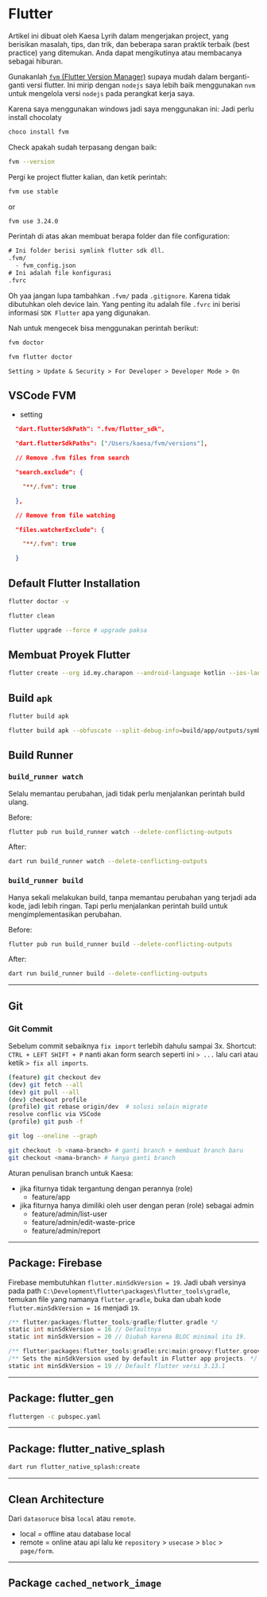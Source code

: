 # Flutter

Artikel ini dibuat oleh Kaesa Lyrih dalam mengerjakan project, yang berisikan masalah, tips, dan trik, dan beberapa saran praktik terbaik (best practice) yang ditemukan. Anda dapat mengikutinya atau membacanya sebagai hiburan.

Gunakanlah [`fvm` (Flutter Version Manager)](https://fvm.app/documentation/getting-started/installation) supaya mudah dalam berganti-ganti versi flutter. Ini mirip dengan `nodejs` saya lebih baik menggunakan `nvm` untuk mengelola versi `nodejs` pada perangkat kerja saya.

Karena saya menggunakan windows jadi saya menggunakan ini:
Jadi perlu install chocolaty
```powershell
choco install fvm
```

Check apakah sudah terpasang dengan baik:
```bash
fvm --version
```

Pergi ke project flutter kalian, dan ketik perintah:
```bash
fvm use stable
```
or
```bash
fvm use 3.24.0
```

Perintah di atas akan membuat berapa folder dan file configuration:
```txt
# Ini folder berisi symlink flutter sdk dll.
.fvm/
  - fvm_config.json
# Ini adalah file konfigurasi
.fvrc
```

Oh yaa jangan lupa tambahkan `.fvm/` pada `.gitignore`. Karena tidak dibutuhkan oleh device lain. Yang penting itu adalah file `.fvrc` ini berisi informasi `SDK Flutter` apa yang digunakan.

Nah untuk mengecek bisa menggunakan perintah berikut:
```bash
fvm doctor
```

```bash
fvm flutter doctor
```

`Setting > Update & Security > For Developer > Developer Mode > On`

## VSCode FVM

- setting
```json
  "dart.flutterSdkPath": ".fvm/flutter_sdk",

  "dart.flutterSdkPaths": ["/Users/kaesa/fvm/versions"],

  // Remove .fvm files from search

  "search.exclude": {

    "**/.fvm": true

  },

  // Remove from file watching

  "files.watcherExclude": {

    "**/.fvm": true

  }
```

## Default Flutter Installation

```bash
flutter doctor -v
```

```bash
flutter clean
```

```bash
flutter upgrade --force # upgrade paksa
```
## Membuat Proyek Flutter

```bash
flutter create --org id.my.charapon --android-language kotlin --ios-language swift --platforms=web,android,ios kaesa_app
```
## Build `apk`

```bash
flutter build apk
```

```bash
flutter build apk --obfuscate --split-debug-info=build/app/outputs/symbols
```

## Build Runner

### `build_runner watch`

Selalu memantau perubahan, jadi tidak perlu menjalankan perintah build ulang.

Before:

```bash
flutter pub run build_runner watch --delete-conflicting-outputs
```

After:

```bash
dart run build_runner watch --delete-conflicting-outputs
```

### `build_runner build`

Hanya sekali melakukan build, tanpa memantau perubahan yang terjadi ada kode, jadi lebih ringan. Tapi perlu menjalankan perintah build untuk mengimplementasikan perubahan.

Before:

```bash
flutter pub run build_runner build --delete-conflicting-outputs
```

After:

```bash
dart run build_runner build --delete-conflicting-outputs
```

---

## Git

### Git Commit

Sebelum commit sebaiknya `fix import` terlebih dahulu sampai 3x. Shortcut: `CTRL + LEFT SHIFT + P` nanti akan form search seperti ini `> ...` lalu cari atau ketik `> fix all imports`.

```bash
(feature) git checkout dev
(dev) git fetch --all
(dev) git pull --all
(dev) checkout profile
(profile) git rebase origin/dev  # solusi selain migrate
resolve conflic via VSCode
(profile) git push -f
```

```bash
git log --oneline --graph
```

```bash
git checkout -b <nama-branch> # ganti branch + membuat branch baru
git checkout <nama-branch> # hanya ganti branch
```

Aturan penulisan branch untuk Kaesa:

- jika fiturnya tidak tergantung dengan perannya (role)
  - feature/app
- jika fiturnya hanya dimiliki oleh user dengan peran (role) sebagai admin
  - feature/admin/list-user
  - feature/admin/edit-waste-price
  - feature/admin/report

---

## Package: Firebase

Firebase membutuhkan `flutter.minSdkVersion = 19`. Jadi ubah versinya pada path `C:\Development\flutter\packages\flutter_tools\gradle`, temukan file yang namanya `flutter.gradle`, buka dan ubah kode `flutter.minSdkVersion = 16` menjadi `19`.

```gradle
/** flutter/packages/flutter_tools/gradle/flutter.gradle */
static int minSdkVersion = 16 // Defaultnya
static int minSdkVersion = 20 // Diubah karena BLOC minimal itu 19.

/** flutter\packages\flutter_tools\gradle\src\main\groovy\flutter.groovy*/
/** Sets the minSdkVersion used by default in Flutter app projects. */
static int minSdkVersion = 19 // Default flutter versi 3.13.1
```

---

## Package: flutter_gen

```bash
fluttergen -c pubspec.yaml
```

---

## Package: flutter_native_splash

```bash
dart run flutter_native_splash:create
```

---

## Clean Architecture

Dari `datasoruce` bisa `local` atau `remote`.

- local = offline atau database local
- remote = online atau api
  lalu ke `repository` > `usecase` > `bloc` > `page/form`.

---

## Package `cached_network_image`


